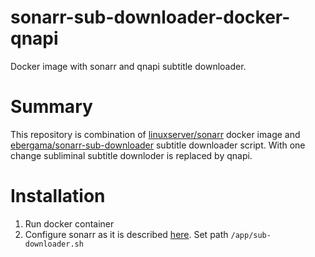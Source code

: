 # sonarr-sub-downloader-docker-qnapi
Docker image with sonarr and qnapi subtitle downloader.
# Summary
This repository is combination of [linuxserver/sonarr](https://hub.docker.com/r/linuxserver/sonarr/) docker image and [ebergama/sonarr-sub-downloader](https://github.com/ebergama/sonarr-sub-downloader) subtitle downloader script. With one change subliminal subtitle downloder is replaced by qnapi.
# Installation
1. Run docker container
2. Configure sonarr as it is described [here](https://github.com/ebergama/sonarr-sub-downloader#how-to-setup-the-script-in-sonarr). Set path `/app/sub-downloader.sh`